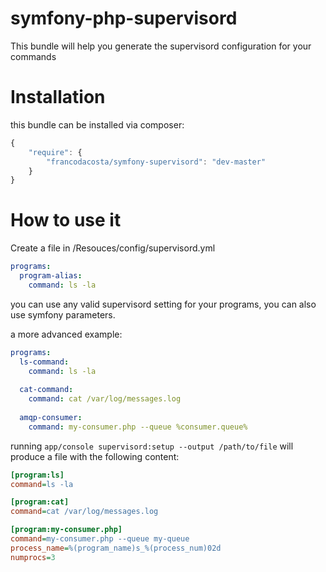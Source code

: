 symfony-php-supervisord
=======================

This bundle will help you generate the supervisord configuration for your commands

Installation
============
this bundle can be installed via composer:

```js
{
    "require": {
        "francodacosta/symfony-supervisord": "dev-master"
    }
}
```

How to use it
=============
Create a file in <your bundle>/Resouces/config/supervisord.yml
```yml
programs:
  program-alias:
    command: ls -la
```

you can use any valid supervisord setting for your programs, you can also use symfony parameters.

a more advanced example:

```yml
programs:
  ls-command:
    command: ls -la
    
  cat-command:
    command: cat /var/log/messages.log
    
  amqp-consumer:
    command: my-consumer.php --queue %consumer.queue%
```

running ```app/console supervisord:setup --output /path/to/file``` will produce a file with the following content:

```ini
[program:ls]
command=ls -la

[program:cat]
command=cat /var/log/messages.log

[program:my-consumer.php]
command=my-consumer.php --queue my-queue
process_name=%(program_name)s_%(process_num)02d
numprocs=3
```

